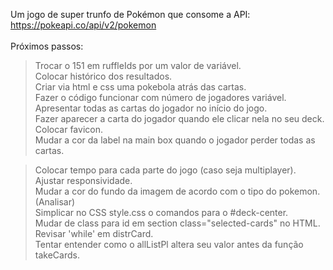 Um jogo de super trunfo de Pokémon que consome a API: https://pokeapi.co/api/v2/pokemon <br>
<br>
Próximos passos:<br>
> Trocar o 151 em ruffleIds por um valor de variável.<br>
> Colocar histórico dos resultados.<br>
> Criar via html e css uma pokebola atrás das cartas.<br>
> Fazer o código funcionar com número de jogadores variável.<br>
> Apresentar todas as cartas do jogador no início do jogo.<br>
> Fazer aparecer a carta do jogador quando ele clicar nela no seu deck.<br>
> Colocar favicon.<br>
> Mudar a cor da label na main box quando o jogador perder todas as cartas.<br>
  
> Colocar tempo para cada parte do jogo (caso seja multiplayer).<br>
> Ajustar responsividade.<br>
> Mudar a cor do fundo da imagem de acordo com o tipo do pokemon. (Analisar)<br>
> Simplicar no CSS style.css o comandos para o #deck-center.<br>
> Mudar de class para id em section class="selected-cards" no HTML.<br>
> Revisar 'while' em distrCard.<br>
> Tentar entender como o allListPl altera seu valor antes da função takeCards.